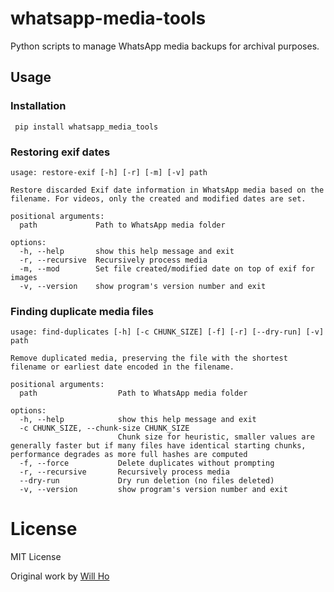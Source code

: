 # whatsapp-media-tools
Python scripts to manage WhatsApp media backups for archival purposes.

## Usage

### Installation
` pip install whatsapp_media_tools`


### Restoring exif dates
```
usage: restore-exif [-h] [-r] [-m] [-v] path

Restore discarded Exif date information in WhatsApp media based on the filename. For videos, only the created and modified dates are set.

positional arguments:
  path             Path to WhatsApp media folder

options:
  -h, --help       show this help message and exit
  -r, --recursive  Recursively process media
  -m, --mod        Set file created/modified date on top of exif for images
  -v, --version    show program's version number and exit
```

### Finding duplicate media files
```
usage: find-duplicates [-h] [-c CHUNK_SIZE] [-f] [-r] [--dry-run] [-v] path

Remove duplicated media, preserving the file with the shortest filename or earliest date encoded in the filename.

positional arguments:
  path                  Path to WhatsApp media folder

options:
  -h, --help            show this help message and exit
  -c CHUNK_SIZE, --chunk-size CHUNK_SIZE
                        Chunk size for heuristic, smaller values are generally faster but if many files have identical starting chunks, performance degrades as more full hashes are computed
  -f, --force           Delete duplicates without prompting
  -r, --recursive       Recursively process media
  --dry-run             Dry run deletion (no files deleted)
  -v, --version         show program's version number and exit
  ```

  # License
  MIT License

  Original work by [Will Ho](https://ikarus.sg/whatsapp-exif-dates-duplicates/)